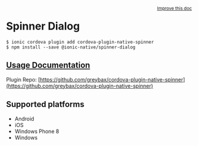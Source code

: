 <a style="float:right;font-size:12px;" href="http://github.com/ionic-team/ionic-native/edit/master/src/@ionic-native/plugins/spinner-dialog/index.ts#L8">
  Improve this doc
</a>

# Spinner Dialog

```
$ ionic cordova plugin add cordova-plugin-native-spinner
$ npm install --save @ionic-native/spinner-dialog
```

## [Usage Documentation](https://ionicframework.com/docs/native/spinner-dialog/)

Plugin Repo: [https://github.com/greybax/cordova-plugin-native-spinner](https://github.com/greybax/cordova-plugin-native-spinner)



## Supported platforms
- Android
- iOS
- Windows Phone 8
- Windows



